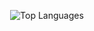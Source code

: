 <div align="center">  
  <p align="center">
    <img src="https://github-readme-stats.vercel.app/api/top-langs/?username=rajkunamaneni&layout=compact&exclude_repo=LaTeXTutorial&hide=CSS,SCSS,Less,TeX,HTML,Jupiter_Notebook&langs_count=6&hide_border=true&card_width=230&bg_color=0D1117&title_color=FFFFFF&text_color=FFFFFF&icon_color=FFFFFF" alt="Top Languages">
  </p>
</div>

